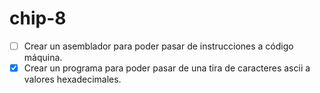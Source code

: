 # chip-8

- [ ] Crear un asemblador para poder pasar de instrucciones a código máquina.
- [X] Crear un programa para poder pasar de una tira de caracteres ascii a valores hexadecimales.
